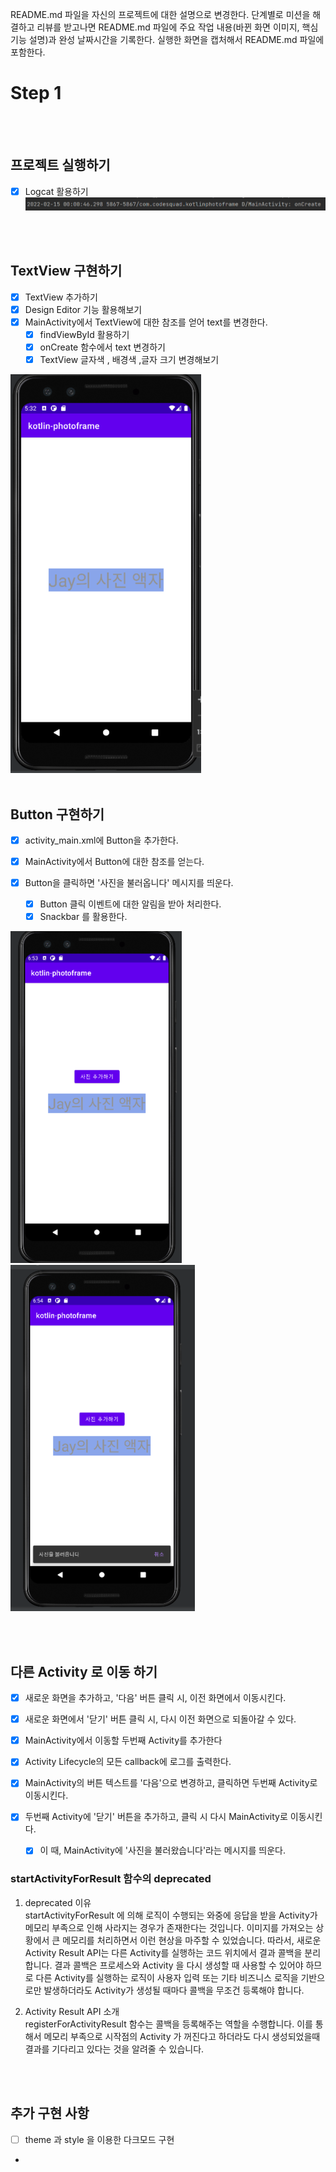 README.md 파일을 자신의 프로젝트에 대한 설명으로 변경한다. 단계별로 미션을 해결하고 리뷰를 받고나면 README.md 파일에 주요 작업 내용(바뀐 화면 이미지, 핵심 기능
설명)과 완성 날짜시간을 기록한다. 실행한 화면을 캡처해서 README.md 파일에 포함한다.

# Step 1

<br></br>

## 프로젝트 실행하기

- [x] Logcat 활용하기
  ![img.png](img.png)

<br></br>

## TextView 구현하기

- [x] TextView 추가하기
- [x] Design Editor 기능 활용해보기
- [x] MainActivity에서 TextView에 대한 참조를 얻어 text를 변경한다.
    - [x] findViewById 활용하기
    - [x] onCreate 함수에서 text 변경하기
    - [x] TextView 글자색 , 배경색 ,글자 크기 변경해보기

![img_1.png](img_1.png)
<br></br>

## Button 구현하기

- [x] activity_main.xml에 Button을 추가한다.

- [x] MainActivity에서 Button에 대한 참조를 얻는다.
- [x] Button을 클릭하면 '사진을 불러옵니다' 메시지를 띄운다.
    - [x] Button 클릭 이벤트에 대한 알림을 받아 처리한다.
    - [x] Snackbar 를 활용한다.

![img_2.png](img_2.png)
![img_4.png](img_4.png)

<br></br>

## 다른 Activity 로 이동 하기

- [x] 새로운 화면을 추가하고, '다음' 버튼 클릭 시, 이전 화면에서 이동시킨다.
- [x] 새로운 화면에서 '닫기' 버튼 클릭 시, 다시 이전 화면으로 되돌아갈 수 있다.


- [x] MainActivity에서 이동할 두번째 Activity를 추가한다
- [x] Activity Lifecycle의 모든 callback에 로그를 출력한다.
- [x] MainActivity의 버튼 텍스트를 '다음'으로 변경하고, 클릭하면 두번째 Activity로 이동시킨다.
- [x] 두번째 Activity에 '닫기' 버튼을 추가하고, 클릭 시 다시 MainActivity로 이동시킨다.
    - [x] 이 때, MainActivity에 '사진을 불러왔습니다'라는 메시지를 띄운다.

### startActivityForResult 함수의 deprecated

1. deprecated 이유   
   startActivityForResult 에 의해 로직이 수행되는 와중에 응답을 받을 Activity가 메모리 부족으로 인해 사라지는 경우가 존재한다는 것입니다. 이미지를
   가져오는 상황에서 큰 메모리를 처리하면서 이런 현상을 마주할 수 있었습니다. 따라서, 새로운 Activity Result API는 다른 Activity를 실행하는 코드
   위치에서 결과 콜백을 분리합니다. 결과 콜백은 프로세스와 Activity 을 다시 생성할 때 사용할 수 있어야 하므로 다른 Activity를 실행하는 로직이 사용자 입력 또는
   기타 비즈니스 로직을 기반으로만 발생하더라도 Activity가 생성될 때마다 콜백을 무조건 등록해야 합니다.

2. Activity Result API 소개  
   registerForActivityResult 함수는 콜백을 등록해주는 역할을 수행합니다. 이를 통해서 메모리 부족으로 시작점의 Activity 가 꺼진다고 하더라도 다시
   생성되었을때 결과를 기다리고 있다는 것을 알려줄 수 있습니다.

<br></br>

## 추가 구현 사항
- [ ] theme 과 style 을 이용한 다크모드 구현
- 